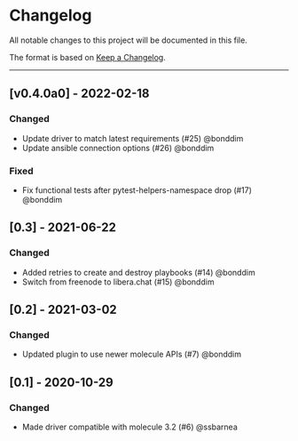 # Changelog

All notable changes to this project will be documented in this file.

The format is based on [Keep a Changelog](https://keepachangelog.com/en/1.0.0/).

---

## [v0.4.0a0] - 2022-02-18

### Changed
- Update driver to match latest requirements (#25) @bonddim
- Update ansible connection options (#26) @bonddim

### Fixed
- Fix functional tests after pytest-helpers-namespace drop (#17) @bonddim

## [0.3] - 2021-06-22

### Changed
- Added retries to create and destroy playbooks (#14) @bonddim
- Switch from freenode to libera.chat (#15) @bonddim

## [0.2] - 2021-03-02

### Changed
- Updated plugin to use newer molecule APIs (#7) @bonddim

## [0.1] - 2020-10-29

### Changed
- Made driver compatible with molecule 3.2 (#6) @ssbarnea


